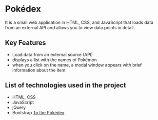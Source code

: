 # Pokédex
It is a small web application in HTML, CSS, and JavaScript that loads
data from an external API and allows you to view data points in detail.
## Key Features
* Load data from an external source (API)
* displays a list with the names of Pokémon
* when you click on the name, a modal window appears with brief information about the item
## List of technologies used in the project
* HTML, CSS
* JavaScript
* jQuery
* Bootstrap
  [To the Pokédex](https://nnnzrnk.github.io/Pokedex/)
